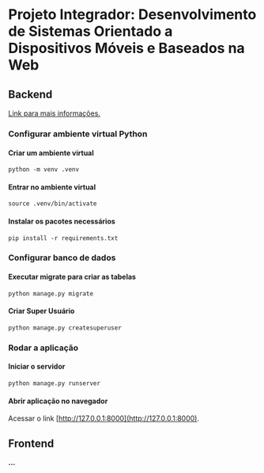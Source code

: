 # Projeto Integrador: Desenvolvimento de Sistemas Orientado a Dispositivos Móveis e Baseados na Web

## Backend

[Link para mais informações.](https://docs.google.com/document/d/17MSeyZ_V7msfRx7pNkIjg6NWFoZS1p0K7r8---yF7NQ/edit)

### Configurar ambiente virtual Python

#### Criar um ambiente virtual

```shell
python -m venv .venv
```

#### Entrar no ambiente virtual

```shell
source .venv/bin/activate
```

#### Instalar os pacotes necessários

```shell
pip install -r requirements.txt
```

### Configurar banco de dados 

#### Executar migrate para criar as tabelas

```shell
python manage.py migrate
```

#### Criar Super Usuário

```shell
python manage.py createsuperuser
```

### Rodar a aplicação

#### Iniciar o servidor

```shell
python manage.py runserver
```

#### Abrir aplicação no navegador

Acessar o link [http://127.0.0.1:8000](http://127.0.0.1:8000).

## Frontend

**…**